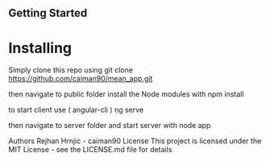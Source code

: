 
## Getting Started

# Installing
Simply clone this repo using
git clone https://github.com/caiman90/mean_app.git

then navigate to public folder install the Node modules with
npm install

to start client use ( angular-cli ) ng serve 

then navigate to server folder and start server with
node app

Authors
Rejhan Hrnjic - caiman90
License
This project is licensed under the MIT License - see the LICENSE.md file for details
